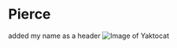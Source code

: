 # Pierce
added my name as a header
![Image of Yaktocat](https://octodex.github.com/images/yaktocat.png)
